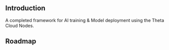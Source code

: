 ## Introduction
A completed framework for AI training & Model deployment using the Theta Cloud Nodes.
## Roadmap

